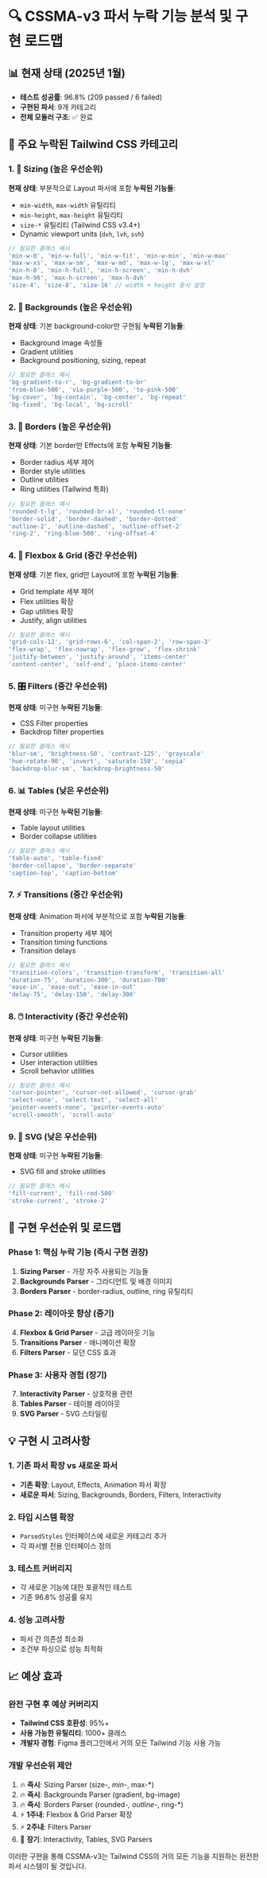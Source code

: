 # 🔍 CSSMA-v3 파서 누락 기능 분석 및 구현 로드맵

## 📊 현재 상태 (2025년 1월)
- **테스트 성공률**: 96.8% (209 passed / 6 failed)
- **구현된 파서**: 9개 카테고리
- **전체 모듈러 구조**: ✅ 완료

## 🚨 주요 누락된 Tailwind CSS 카테고리

### 1. 📐 **Sizing** (높은 우선순위)
**현재 상태**: 부분적으로 Layout 파서에 포함
**누락된 기능들**:
- `min-width`, `max-width` 유틸리티
- `min-height`, `max-height` 유틸리티  
- `size-*` 유틸리티 (Tailwind CSS v3.4+)
- Dynamic viewport units (`dvh`, `lvh`, `svh`)

```typescript
// 필요한 클래스 예시
'min-w-0', 'min-w-full', 'min-w-fit', 'min-w-min', 'min-w-max'
'max-w-xs', 'max-w-sm', 'max-w-md', 'max-w-lg', 'max-w-xl'
'min-h-0', 'min-h-full', 'min-h-screen', 'min-h-dvh'
'max-h-96', 'max-h-screen', 'max-h-dvh'
'size-4', 'size-8', 'size-16' // width + height 동시 설정
```

### 2. 🎨 **Backgrounds** (높은 우선순위)
**현재 상태**: 기본 background-color만 구현됨
**누락된 기능들**:
- Background image 속성들
- Gradient utilities
- Background positioning, sizing, repeat

```typescript
// 필요한 클래스 예시
'bg-gradient-to-r', 'bg-gradient-to-br'
'from-blue-500', 'via-purple-500', 'to-pink-500'
'bg-cover', 'bg-contain', 'bg-center', 'bg-repeat'
'bg-fixed', 'bg-local', 'bg-scroll'
```

### 3. 🔲 **Borders** (높은 우선순위)
**현재 상태**: 기본 border만 Effects에 포함
**누락된 기능들**:
- Border radius 세부 제어
- Border style utilities
- Outline utilities
- Ring utilities (Tailwind 특화)

```typescript
// 필요한 클래스 예시
'rounded-t-lg', 'rounded-br-xl', 'rounded-tl-none'
'border-solid', 'border-dashed', 'border-dotted'
'outline-2', 'outline-dashed', 'outline-offset-2'
'ring-2', 'ring-blue-500', 'ring-offset-4'
```

### 4. 🔧 **Flexbox & Grid** (중간 우선순위)
**현재 상태**: 기본 flex, grid만 Layout에 포함
**누락된 기능들**:
- Grid template 세부 제어
- Flex utilities 확장
- Gap utilities 확장
- Justify, align utilities

```typescript
// 필요한 클래스 예시
'grid-cols-12', 'grid-rows-6', 'col-span-2', 'row-span-3'
'flex-wrap', 'flex-nowrap', 'flex-grow', 'flex-shrink'
'justify-between', 'justify-around', 'items-center'
'content-center', 'self-end', 'place-items-center'
```

### 5. 🎛️ **Filters** (중간 우선순위)
**현재 상태**: 미구현
**누락된 기능들**:
- CSS Filter properties
- Backdrop filter properties

```typescript
// 필요한 클래스 예시
'blur-sm', 'brightness-50', 'contrast-125', 'grayscale'
'hue-rotate-90', 'invert', 'saturate-150', 'sepia'
'backdrop-blur-sm', 'backdrop-brightness-50'
```

### 6. 📊 **Tables** (낮은 우선순위)
**현재 상태**: 미구현
**누락된 기능들**:
- Table layout utilities
- Border collapse utilities

```typescript
// 필요한 클래스 예시
'table-auto', 'table-fixed'
'border-collapse', 'border-separate'
'caption-top', 'caption-bottom'
```

### 7. ⚡ **Transitions** (중간 우선순위)
**현재 상태**: Animation 파서에 부분적으로 포함
**누락된 기능들**:
- Transition property 세부 제어
- Transition timing functions
- Transition delays

```typescript
// 필요한 클래스 예시
'transition-colors', 'transition-transform', 'transition-all'
'duration-75', 'duration-300', 'duration-700'
'ease-in', 'ease-out', 'ease-in-out'
'delay-75', 'delay-150', 'delay-300'
```

### 8. 🖱️ **Interactivity** (중간 우선순위)
**현재 상태**: 미구현
**누락된 기능들**:
- Cursor utilities
- User interaction utilities
- Scroll behavior utilities

```typescript
// 필요한 클래스 예시
'cursor-pointer', 'cursor-not-allowed', 'cursor-grab'
'select-none', 'select-text', 'select-all'
'pointer-events-none', 'pointer-events-auto'
'scroll-smooth', 'scroll-auto'
```

### 9. 🎨 **SVG** (낮은 우선순위)
**현재 상태**: 미구현
**누락된 기능들**:
- SVG fill and stroke utilities

```typescript
// 필요한 클래스 예시
'fill-current', 'fill-red-500'
'stroke-current', 'stroke-2'
```

## 🚀 구현 우선순위 및 로드맵

### Phase 1: 핵심 누락 기능 (즉시 구현 권장)
1. **Sizing Parser** - 가장 자주 사용되는 기능들
2. **Backgrounds Parser** - 그라디언트 및 배경 이미지
3. **Borders Parser** - border-radius, outline, ring 유틸리티

### Phase 2: 레이아웃 향상 (중기)
4. **Flexbox & Grid Parser** - 고급 레이아웃 기능
5. **Transitions Parser** - 애니메이션 확장
6. **Filters Parser** - 모던 CSS 효과

### Phase 3: 사용자 경험 (장기)
7. **Interactivity Parser** - 상호작용 관련
8. **Tables Parser** - 테이블 레이아웃
9. **SVG Parser** - SVG 스타일링

## 💡 구현 시 고려사항

### 1. 기존 파서 확장 vs 새로운 파서
- **기존 확장**: Layout, Effects, Animation 파서 확장
- **새로운 파서**: Sizing, Backgrounds, Borders, Filters, Interactivity

### 2. 타입 시스템 확장
- `ParsedStyles` 인터페이스에 새로운 카테고리 추가
- 각 파서별 전용 인터페이스 정의

### 3. 테스트 커버리지
- 각 새로운 기능에 대한 포괄적인 테스트
- 기존 96.8% 성공률 유지

### 4. 성능 고려사항
- 파서 간 의존성 최소화
- 조건부 파싱으로 성능 최적화

## 📈 예상 효과

### 완전 구현 후 예상 커버리지
- **Tailwind CSS 호환성**: 95%+ 
- **사용 가능한 유틸리티**: 1000+ 클래스
- **개발자 경험**: Figma 플러그인에서 거의 모든 Tailwind 기능 사용 가능

### 개발 우선순위 제안
1. 🔥 **즉시**: Sizing Parser (size-*, min-*, max-*)
2. 🔥 **즉시**: Backgrounds Parser (gradient, bg-image)  
3. 🔥 **즉시**: Borders Parser (rounded-*, outline-*, ring-*)
4. ⚡ **1주내**: Flexbox & Grid Parser 확장
5. ⚡ **2주내**: Filters Parser
6. 📅 **장기**: Interactivity, Tables, SVG Parsers

이러한 구현을 통해 CSSMA-v3는 Tailwind CSS의 거의 모든 기능을 지원하는 완전한 파서 시스템이 될 것입니다. 